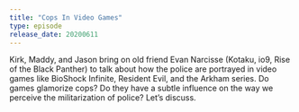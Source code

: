 ```yaml
---
title: "Cops In Video Games"
type: episode
release_date: 20200611
---
```

Kirk, Maddy, and Jason bring on old friend Evan Narcisse (Kotaku, io9, Rise of the Black Panther) to talk about how the police are portrayed in video games like BioShock Infinite, Resident Evil, and the Arkham series. Do games glamorize cops? Do they have a subtle influence on the way we perceive the militarization of police? Let’s discuss.